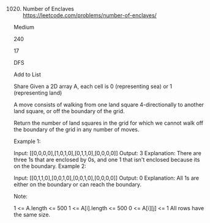 1020. Number of Enclaves  
https://leetcode.com/problems/number-of-enclaves/  
  
  
Medium

240

17

DFS  
  
  
  
Add to List

Share
Given a 2D array A, each cell is 0 (representing sea) or 1 (representing land)

A move consists of walking from one land square 4-directionally to another land square, or off the boundary of the grid.

Return the number of land squares in the grid for which we cannot walk off the boundary of the grid in any number of moves.

 

Example 1:

Input: [[0,0,0,0],[1,0,1,0],[0,1,1,0],[0,0,0,0]]
Output: 3
Explanation: 
There are three 1s that are enclosed by 0s, and one 1 that isn't enclosed because its on the boundary.
Example 2:

Input: [[0,1,1,0],[0,0,1,0],[0,0,1,0],[0,0,0,0]]
Output: 0
Explanation: 
All 1s are either on the boundary or can reach the boundary.
 

Note:

1 <= A.length <= 500
1 <= A[i].length <= 500
0 <= A[i][j] <= 1
All rows have the same size.